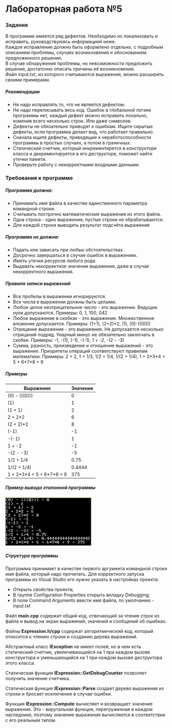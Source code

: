 # Лабораторная работа №5
### Задание
В программе имеется ряд дефектов. Необходимо их локализовать и исправить, руководствуюясь информацией ниже.  
Каждое исправление должно быть оформлено отдельно, с подробным описанием проблемы, случаях возникновения и обоснованием предложенного решения.  
В случае обнаружения проблемы, но невозможности предложить решение, достаточно описать причины её возникновения.  
Файл input.txt, из которого считываются выражения, можно расширять своими примерами.  

##### Рекомендации
- Не надо исправлять то, что не является дефектом.
- Не надо переписывать весь код. Ошибок в глобальной логике программы нет, каждый дефект можно исправить локально, изменив всего несколько строк. Или даже символов.
- Дефекты не обязательно приводят к ошибкам. Ищите скрытые дефекты, если программа делает вид, что работает правильно.
- Сначала ищите дефекты, приводящие к неработоспособности программы в простых случаях, а потом в граничных.
- Статический счетчик, который инкрементирется в конструкторе класса и декрементируется в его деструкторе, поможет найти утечки памяти.
- Проверьте работу с некорректными входными данными.

### Требования к программе
##### Программа должна:
- Принимать имя файла в качестве единственного параметра командной строки.
- Считывать построчно математические выражения из этого файла.
- Одна строка - одно выражение, пустые строки не обрабатываются.
- Для каждой строки выводить результат подсчёта выражения

##### Программа не должна:
- Падать или зависать при любых обстоятельствах.
- Досрочно завершаться в случае ошибок в выражениях.
- Иметь утечки ресурсов любого рода. 
- Выдавать некорректное значение выражения, даже в случае некорректного выражения.

##### Правила записи выражений
- Все пробелы в выражении игнорируются.
- Все числа в выражении должны быть целыми.
- Любое целое неотрицательное число - это выражение. Ведущие нули допускаются.
Примеры: 0, 1, 100, 042
- Любое выражение в скобках - это выражение. Множественное вложение допускается.
Примеры: (1+1), (2+2)*2, (1), (0)-(((0)))
- Отрицание выражения - это выражение. Не допускается несколько отрицаний подряд.
Унарный минус не обязательно заключать в скобки.
Примеры: -1, -(1), (-1), -(-1), 1 + -2, -(2 - -3)
- Сумма, разность, произведение и отношение выражений - это выражение. Приоритеты операций соответствуют правилам математики.
Примеры: 2 + 2, 1 + 1/3, 1/2 + 1/4, 1/(2 + 1/4), 1 + 2\*3\*4 + 5 + 6\*7\*8 + 9

##### Примеры
| Выражение                     | Значение |
|-------------------------------|----------|
| (0) - (((0)))                 | 0        |
| (1)                           | 1        |
| (1 + 1)                       | 2        |
| 2 + 2*2                       | 6        |
| (2 + 2)*2                     | 8        |
| (-1)                          | -1       |
| -(-1)                         | 1        |
| 1 + -2                        | -1       |
| -(2 - -3)                     | -5       |
| 1/2 + 1/4                     | 0.75     |
| 1/(2 + 1/4)                   | 0.4444   |
| 1 + 2\*3\*4 + 5 + 6\*7\*8 + 9 | 375      |

##### Пример вывода эталонной программы
![](reference.png)

##### Структура программы

Программа принимает в качестве первого аргумента командной строки имя файла, который надо прочитать.
Для корректного запуска программы из Visual Studio его нужно указать в настройках проекта:
- Открыть свойства проекта;
- В группе Configuration Properties открыть вкладку Debugging;
- В поле Command Arguments ввести имя файла, по умолчанию - input.txt

Файл **main.cpp** содержит общий код, отвечающий за чтение строк из файла и вывод на экран выражений, значений и сообщений об ошибках.

Файлы **Expression.h/cpp** содержат алгоритмический код, который относится к чтению строки и созданию дерева выражений.

Абстрактный класс **IException** не имеет полей, но в нем есть статический счетчик, увеличивающийся на 1 при каждом вызове конструктора и уменьшающийся на 1 при каждом вызове деструктора этого класса.

Статическая функция **IExpression::GetDebugCounter** позволяет получить значение счетчика.

Статическая функция **IExpression::Parse** создает дерево выражения из строки и бросает исключение в случае ошибки.

Функция **IExpression::Compute** вычисляет и возвращает значение выражения. Это - вирутальная функция, перегруженная в каждом наследнике, поэтому значение выражения вычисляется в соответствии с его реальным типом.
